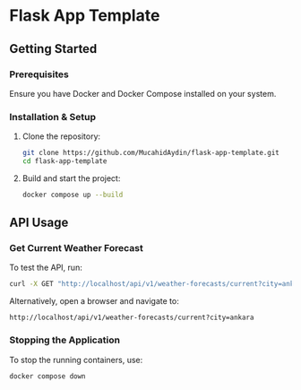 # Flask App Template

## Getting Started

### Prerequisites
Ensure you have Docker and Docker Compose installed on your system.

### Installation & Setup

1. Clone the repository:
   ```bash
   git clone https://github.com/MucahidAydin/flask-app-template.git
   cd flask-app-template
   ```

2. Build and start the project:
   ```bash
   docker compose up --build
   ```

## API Usage

### Get Current Weather Forecast

To test the API, run:
```bash
curl -X GET "http://localhost/api/v1/weather-forecasts/current?city=ankara"
```

Alternatively, open a browser and navigate to:
```
http://localhost/api/v1/weather-forecasts/current?city=ankara
```

### Stopping the Application

To stop the running containers, use:
```bash
docker compose down
```